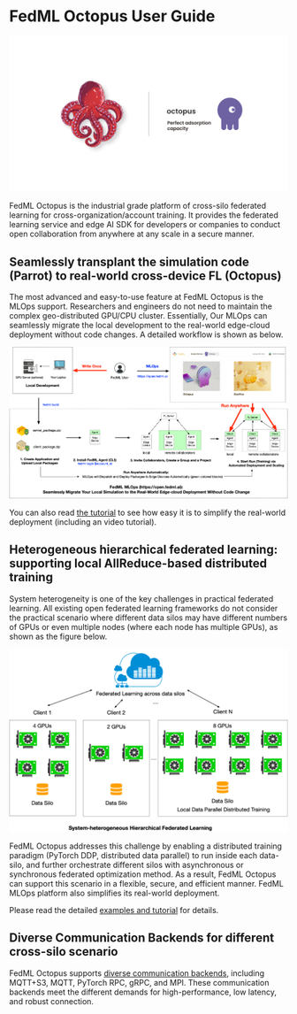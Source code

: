 # FedML Octopus User Guide

<img src="./../_static/image/octopus.jpeg" alt="octopus"   />

FedML Octopus is the industrial grade platform of cross-silo federated learning for cross-organization/account training. 
It provides the federated learning service and edge AI SDK for developers or companies to conduct open collaboration from anywhere at any scale in a secure manner. 

## Seamlessly transplant the simulation code (Parrot) to real-world cross-device FL (Octopus)
The most advanced and easy-to-use feature at FedML Octopus is the MLOps support. 
Researchers and engineers do not need to maintain the complex geo-distributed GPU/CPU cluster.
Essentially, Our MLOps can seamlessly migrate the local development to the real-world edge-cloud deployment without code changes. 
A detailed workflow is shown as below. 

![image](../_static/image/MLOps_workflow.png)

You can also read [the tutorial](https://doc.fedml.ai/mlops/user_guide.html)  to see how easy it is to simplify the real-world deployment (including an video tutorial).

## Heterogeneous hierarchical federated learning: supporting local AllReduce-based distributed training
System heterogeneity is one of the key challenges in practical federated learning. All existing open federated learning frameworks do not consider the practical scenario 
where different data silos may have different numbers of GPUs or even multiple nodes (where each node has multiple GPUs), as shown as the figure below. 

<img src="./../_static/image/cross-silo-hi.png" alt="parrot"  />

FedML Octopus addresses this challenge by enabling a distributed training paradigm (PyTorch DDP, distributed data parallel) to run inside each data-silo, and further orchestrate different silos with asynchronous or synchronous federated optimization method. 
As a result, FedML Octopus can support this scenario in a flexible, secure, and efficient manner. FedML MLOps platform also simplifies its real-world deployment.


Please read the detailed [examples and tutorial](https://doc.fedml.ai/cross-silo/examples.html) for details.

## Diverse Communication Backends for different cross-silo scenario
FedML Octopus supports [diverse communication backends]((https://github.com/FedML-AI/FedML/tree/master/python/fedml/core/distributed/communication)), including MQTT+S3, MQTT, PyTorch RPC, gRPC, and MPI.
These communication backends meet the different demands for high-performance, low latency, and robust connection.
